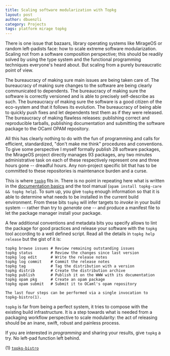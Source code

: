 ```yaml
---
title: Scaling software modularization with Topkg
layout: post
author: dbuenzli
category: Projects
tags: platform mirage topkg
---
```


There is one issue that bazaars, library operating systems
like MirageOS or random left-padists face: how to scale extreme
software modularization. Scaling not from a software composition perspective;
this should be readily solved by using the type system and the
functional programming techniques everyone's heard about. But scaling from a
purely bureaucratic point of view.

The bureaucracy of making sure main issues are being taken care of. The
bureaucracy of making sure changes to the software are being clearly
communicated to dependents. The bureaucracy of making sure the software
is correctly versioned and is able to precisely self-describe as such. The
bureaucracy of making sure the software is a good citizen of the
eco-system and that it follows its evolution. The bureaucracy of being
able to quickly push fixes and let dependents test them as if they
were released. The bureaucracy of making flawless releases: publishing
correct and reproducible tarballs, publishing documentation and submitting
the software package to the OCaml OPAM repository.

All this has clearly nothing to do with the fun of programming and
calls for efficient, standardized, "don't make me think" procedures and
conventions. To give some perspective I myself formally publish 28 software
packages, the MirageOS project directly manages 93 packages, any two minutes
administrative task on each of these respectively represent one and three
hours gone -- dreadful hours. Any non-project specific bit that has to be
committed to these repositories is maintenance burden and a curse.

This is where [`topkg`](http://erratique.ch/software/topkg) fits in. There is no
point in repeating here what is written in the [documentation
basics](http://erratique.ch/software/topkg/doc/Topkg.html#basics) and
the tool manual (`opam install topkg-care && topkg help`). To sum up,
you give `topkg` enough information so that it is able to determine what
needs to be installed in the current build environment. From these bits
`topkg` will infer targets to *invoke* in your build system -- rather than
try to *generate* one -- and produce a manifest file to let the package
manager install your package.

A few additional conventions and metadata bits you specify allows to
lint the package for good practices and release your software with the
`topkg` tool according to a well defined script. Read all the details
in `topkg help release` but the gist of it is:

```
topkg browse issues # Review remaining outstanding issues
topkg status        # Review the changes since last version
topkg log edit      # Write the release notes
topkg log commit    # Commit the release notes
topkg tag           # Tag the distribution with a version
topkg distrib       # Create the distribution archive
topkg publish       # Publish it on the WWW with its documentation
topkg opam pkg      # Create an opam package
topkg opam submit   # Submit it to OCaml's opam repository

The last four steps can be performed via a single invocation to
topkg-bistro(1).
```

`topkg` is far from being a perfect system, it tries to compose with
the existing build infrastructure. It is a step towards what is needed
from a packaging workflow perspective to scale modularity: the act of
releasing should be an inane, swift, robust and painless process.

If you are interested in *programming* and sharing your results, give `topkg`
a try. No left-pad function left behind.

(1) [`topkg-bistro`](https://github.com/dbuenzli/topkg/blob/master/src-bin/bistro.mli)
